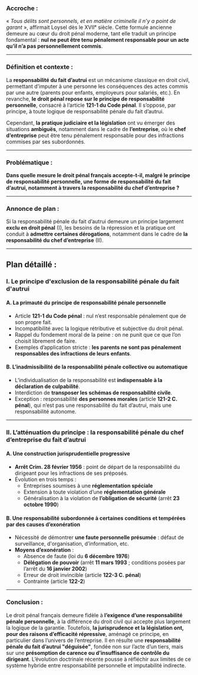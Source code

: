 ### **Accroche :**

« _Tous délits sont personnels, et en matière criminelle il n’y a point de garant_ », affirmait Loysel dès le XVIIᵉ siècle. Cette formule ancienne demeure au cœur du droit pénal moderne, tant elle traduit un principe fondamental : **nul ne peut être tenu pénalement responsable pour un acte qu’il n’a pas personnellement commis**.

---

### **Définition et contexte :**

La **responsabilité du fait d’autrui** est un mécanisme classique en droit civil, permettant d’imputer à une personne les conséquences des actes commis par une autre (parents pour enfants, employeurs pour salariés, etc.). En revanche, **le droit pénal repose sur le principe de responsabilité personnelle**, consacré à l’article **121-1 du Code pénal**. Il s’oppose, par principe, à toute logique de responsabilité pénale du fait d’autrui.

Cependant, **la pratique judiciaire et la législation** ont vu émerger des situations **ambiguës**, notamment dans le cadre de **l’entreprise**, où le **chef d’entreprise** peut être tenu pénalement responsable pour des infractions commises par ses subordonnés.

---

### **Problématique :**

**Dans quelle mesure le droit pénal français accepte-t-il, malgré le principe de responsabilité personnelle, une forme de responsabilité du fait d’autrui, notamment à travers la responsabilité du chef d’entreprise ?**

---

### **Annonce de plan :**

Si la responsabilité pénale du fait d’autrui demeure un principe largement **exclu en droit pénal** (I), les besoins de la répression et la pratique ont conduit à **admettre certaines dérogations**, notamment dans le cadre de **la responsabilité du chef d’entreprise** (II).

---

## **Plan détaillé :**

### **I. Le principe d'exclusion de la responsabilité pénale du fait d'autrui**

#### **A. La primauté du principe de responsabilité pénale personnelle**

- Article **121-1 du Code pénal** : nul n’est responsable pénalement que de son propre fait.
- Incompatibilité avec la logique rétributive et subjective du droit pénal.
- Rappel du fondement moral de la peine : on ne punit que ce que l’on choisit librement de faire.
- Exemples d’application stricte : **les parents ne sont pas pénalement responsables des infractions de leurs enfants**.

#### **B. L’inadmissibilité de la responsabilité pénale collective ou automatique**

- L’individualisation de la responsabilité est **indispensable à la déclaration de culpabilité**.
- Interdiction de **transposer les schémas de responsabilité civile**.
- Exception : responsabilité **des personnes morales** (article **121-2 C. pénal**), qui n’est pas une responsabilité du fait d’autrui, mais une responsabilité autonome.

---

### **II. L’atténuation du principe : la responsabilité pénale du chef d’entreprise du fait d’autrui**

#### **A. Une construction jurisprudentielle progressive**

- **Arrêt Crim. 28 février 1956** : point de départ de la responsabilité du dirigeant pour les infractions de ses préposés.
- Évolution en trois temps :
    - Entreprises soumises à une **réglementation spéciale**
    - Extension à toute violation d’une **réglementation générale**
    - Généralisation à la violation de **l’obligation de sécurité** (arrêt **23 octobre 1990**)

#### **B. Une responsabilité subordonnée à certaines conditions et tempérées par des causes d’exonération**

- Nécessité de démontrer **une faute personnelle présumée** : défaut de surveillance, d'organisation, d’information, etc.
- **Moyens d’exonération** :
    - Absence de faute (loi du **6 décembre 1976**)
    - **Délégation de pouvoir** (arrêt **11 mars 1993** ; conditions posées par l’arrêt du **16 janvier 2002**)
    - Erreur de droit invincible (article **122-3 C. pénal**)
    - Contrainte (article **122-2**)

---

### **Conclusion :**

Le droit pénal français demeure fidèle à **l’exigence d’une responsabilité pénale personnelle**, à la différence du droit civil qui accepte plus largement la logique de la garantie. Toutefois, **la jurisprudence et la législation ont, pour des raisons d’efficacité répressive**, aménagé ce principe, en particulier dans l’univers de l’entreprise. Il en résulte une **responsabilité pénale du fait d’autrui "déguisée"**, fondée non sur l’acte d’un tiers, mais sur une **présomption de carence ou d’insuffisance de contrôle du dirigeant**. L’évolution doctrinale récente pousse à réfléchir aux limites de ce système hybride entre responsabilité personnelle et imputabilité indirecte.
